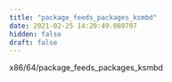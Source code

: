 ```yaml
---
title: "package_feeds_packages_ksmbd"
date: 2021-02-25 14:20:49.080707
hidden: false
draft: false
---
```


x86/64/package_feeds_packages_ksmbd

